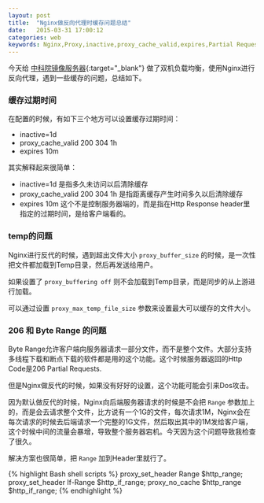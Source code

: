 ```yaml
---
layout: post
title:  "Nginx做反向代理时缓存问题总结"
date:   2015-03-31 17:00:12
categories: web
keywords: Nginx,Proxy,inactive,proxy_cache_valid,expires,Partial Requests,Byte Range
---
```


今天给 [中科院镜像服务器](http://www.opencas.org/){:target="_blank"} 做了双机负载均衡，使用Nginx进行反向代理，遇到一些缓存的问题，总结如下。

### 缓存过期时间

在配置的时候，有如下三个地方可以设置缓存过期时间：

* inactive=1d
* proxy_cache_valid 200 304 1h
* expires 10m

其实解释起来很简单：

* inactive=1d 是指多久未访问以后清除缓存
* proxy_cache_valid 200 304 1h 是指距离缓存产生时间多久以后清除缓存
* expires 10m 这个不是控制服务器端的，而是指在Http Response header里指定的过期时间，是给客户端看的。

### temp的问题

Nginx进行反代的时候，遇到超出文件大小 `proxy_buffer_size` 的时候，是一次性把文件都加载到Temp目录，然后再发送给用户。

如果设置了 `proxy_buffering off` 则不会加载到Temp目录，而是同步的从上游进行加载。

可以通过设置 `proxy_max_temp_file_size` 参数来设置最大可以缓存的文件大小。

### 206 和 Byte Range 的问题

Byte Range允许客户端向服务器请求一部分文件，而不是整个文件。大部分支持多线程下载和断点下载的软件都是用的这个功能。这个时候服务器返回的Http Code是206 Partial Requests.

但是Nginx做反代的时候，如果没有好好的设置，这个功能可能会引来Dos攻击。

因为默认做反代的时候，Nginx向后端服务器请求的时候是不会把 `Range` 参数加上的，而是会去请求整个文件，比方说有一个1G的文件，每次请求1M，Nginx会在每次请求的时候去后端请求一个完整的1G文件，然后取出其中的1M发给客户端，这个时候中间的流量会暴增，导致整个服务器宕机。今天因为这个问题导致我检查了很久。

解决方案也很简单，把 `Range` 加到Header里就行了。

{% highlight Bash shell scripts %}
proxy_set_header Range $http_range;
proxy_set_header If-Range $http_if_range;
proxy_no_cache $http_range $http_if_range;
{% endhighlight %}